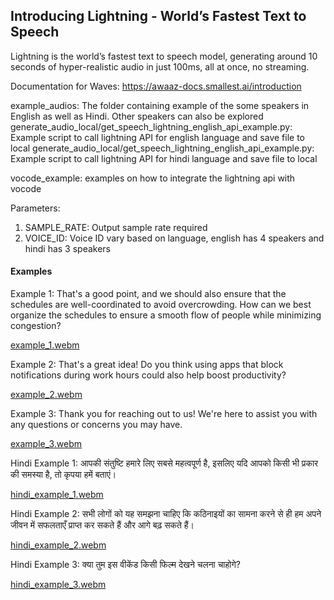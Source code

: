 ## Introducing Lightning - World’s Fastest Text to Speech

Lightning is the world’s fastest text to speech model, generating around 10 seconds of hyper-realistic audio in just 100ms, all at once, no streaming.

Documentation for Waves: https://awaaz-docs.smallest.ai/introduction

example_audios: The folder containing example of the some speakers in English as well as Hindi. Other speakers can also be explored
generate_audio_local/get_speech_lightning_english_api_example.py: Example script to call lightning API for english language and save file to local
generate_audio_local/get_speech_lightning_english_api_example.py: Example script to call lightning API for hindi language and save file to local

vocode_example: examples on how to integrate the lightning api with vocode

Parameters: 

1. SAMPLE_RATE: Output sample rate required 
2. VOICE_ID: Voice ID vary based on language, english has 4 speakers and hindi has 3 speakers

#### Examples 

Example 1: That's a good point, and we should also ensure that the schedules are well-coordinated to avoid overcrowding. How can we best organize the schedules to ensure a smooth flow of people while minimizing congestion?

[example_1.webm](https://github.com/user-attachments/assets/f3558b3c-041c-46ed-8462-3deb5c15b703)

Example 2: That's a great idea! Do you think using apps that block notifications during work hours could also help boost productivity?

[example_2.webm](https://github.com/user-attachments/assets/a758a30e-88df-456a-9fe5-0002911583d2)

Example 3: Thank you for reaching out to us! We're here to assist you with any questions or concerns you may have.

[example_3.webm](https://github.com/user-attachments/assets/f4dafc48-3217-4cb4-b951-49fca096b0a1)


Hindi Example 1: आपकी संतुष्टि हमारे लिए सबसे महत्वपूर्ण है, इसलिए यदि आपको किसी भी प्रकार की समस्या है, तो कृपया हमें बताएं।

[hindi_example_1.webm](https://github.com/user-attachments/assets/af28ce10-d430-4847-8824-16319dfa818f)

Hindi Example 2: सभी लोगों को यह समझना चाहिए कि कठिनाइयों का सामना करने से ही हम अपने जीवन में सफलताएँ प्राप्त कर सकते हैं और आगे बढ़ सकते हैं।

[hindi_example_2.webm](https://github.com/user-attachments/assets/b63de689-c1f9-40f7-89c7-9bf7e2e68fca)

Hindi Example 3: क्या तुम इस वीकेंड किसी फिल्म देखने चलना चाहोगे? 

[hindi_example_3.webm](https://github.com/user-attachments/assets/4652a2ec-a499-4990-9221-af8030f730a5)
